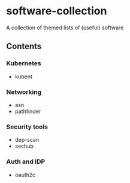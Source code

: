 # software-collection
A collection of themed lists of (useful) software 

## Contents

### Kubernetes
 - kubent

### Networking
 - asn
 - pathfinder

### Security tools
 - dep-scan
 - sechub

### Auth and IDP
- oauth2c